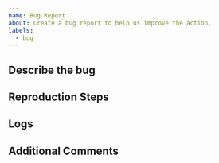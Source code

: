```yaml
---
name: Bug Report
about: Create a bug report to help us improve the action.
labels:
  - bug
---
```


<!-- Please check the Q&A before posting an issue: https://github.com/JamesIves/github-sponsors-readme-action/discussions/categories/q-a -->

## Describe the bug

<!-- Please provide a clear and concise description of what the bug is. -->

## Reproduction Steps

<!-- Steps to reproduce the behavior. -->

## Logs

<!-- Please provide your deployment logs and a link or sample to/of your workflow. If the error message isn't revealing the problem please set ACTIONS_STEP_DEBUG to true in your repository's secrets menu and run the workflow again. -->

## Additional Comments

<!--Add any other context about the problem here. -->
